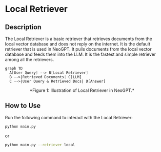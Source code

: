 # __Local Retriever__

## Description
The Local Retriever is a basic retriever that retrieves documents from the local vector database and does not reply on the internet. It is the default retriever that is used in NeoGPT. It pulls documents from the local vector database and feeds them into the LLM. It is the fastest and simple retriever among all the retrievers.

```mermaid
graph TD
  A[User Query] --> B[Local Retriever]
  B -->|Retrieved Documents| C[LLM]
  C -->|User Query & Retrieved Docs| D[Answer]
```

<center>*Figure 1: Illustration of Local Retriever in NeoGPT.*</center>

## How to Use
Run the following command to interact with the Local Retriever:

```bash title="Terminal"
python main.py 
```
or
```bash title="Terminal"
python main.py --retriever local
```